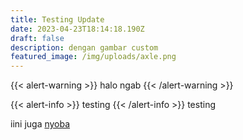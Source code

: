 ```yaml
---
title: Testing Update
date: 2023-04-23T18:14:18.190Z
draft: false
description: dengan gambar custom
featured_image: /img/uploads/axle.png
---
```

{{< alert-warning >}}
halo ngab
{{< /alert-warning >}}

{﻿{< alert-info >}}
t﻿esting
{﻿{< /alert-info >}}
t﻿esting

iini juga [nyoba](#)
